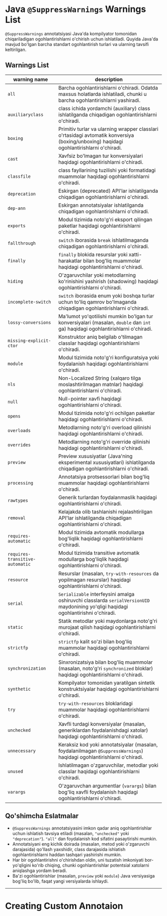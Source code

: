 # Java `@SuppressWarnings` Warnings List

`@SuppressWarnings` annotatsiyasi Java'da kompilyator tomonidan chiqariladigan ogohlantirishlarni o'chirish uchun ishlatiladi. Quyida Java'da mavjud bo'lgan barcha standart ogohlantirish turlari va ularning tavsifi keltirilgan.

## Warnings List

| warning name | description |
| --- | --- |
| `all` | Barcha ogohlantirishlarni o'chiradi. Odatda maxsus holatlarda ishlatiladi, chunki u barcha ogohlantirishlarni yashiradi. |
| `auxiliaryclass` | class ichida yordamchi (auxiliary) class ishlatilganda chiqadigan ogohlantirishlarni o'chiradi. |
| `boxing` | Primitiv turlar va ularning wrapper classlari o'rtasidagi avtomatik konversiya (boxing/unboxing) haqidagi ogohlantirishlarni o'chiradi. |
| `cast` | Xavfsiz bo'lmagan tur konversiyalari haqidagi ogohlantirishlarni o'chiradi. |
| `classfile` | class fayllarining tuzilishi yoki formatidagi muammolar haqidagi ogohlantirishlarni o'chiradi. |
| `deprecation` | Eskirgan (deprecated) API'lar ishlatilganda chiqadigan ogohlantirishlarni o'chiradi. |
| `dep-ann` | Eskirgan annotatsiyalar ishlatilganda chiqadigan ogohlantirishlarni o'chiradi. |
| `exports` | Modul tizimida noto'g'ri eksport qilingan paketlar haqidagi ogohlantirishlarni o'chiradi. |
| `fallthrough` | `switch` iborasida `break` ishlatilmaganda chiqadigan ogohlantirishlarni o'chiradi. |
| `finally` | `finally` blokida resurslar yoki xatti-harakatlar bilan bog'liq muammolar haqidagi ogohlantirishlarni o'chiradi. |
| `hiding` | O'zgaruvchilar yoki metodlarning ko'rinishini yashirish (shadowing) haqidagi ogohlantirishlarni o'chiradi. |
| `incomplete-switch` | `switch` iborasida enum yoki boshqa turlar uchun to'liq qamrov bo'lmaganda chiqadigan ogohlantirishlarni o'chiradi. |
| `lossy-conversions` | Ma'lumot yo'qotilishi mumkin bo'lgan tur konversiyalari (masalan, `double` dan `int` ga) haqidagi ogohlantirishlarni o'chiradi. |
| `missing-explicit-ctor` | Konstruktor aniq belgilab o'tilmagan classlar haqidagi ogohlantirishlarni o'chiradi. |
| `module` | Modul tizimida noto'g'ri konfiguratsiya yoki foydalanish haqidagi ogohlantirishlarni o'chiradi. |
| `nls` | Non-Localized String (xalqaro tilga moslashtirilmagan matnlar) haqidagi ogohlantirishlarni o'chiradi. |
| `null` | Null-pointer xavfi haqidagi ogohlantirishlarni o'chiradi. |
| `opens` | Modul tizimida noto'g'ri ochilgan paketlar haqidagi ogohlantirishlarni o'chiradi. |
| `overloads` | Metodlarning noto'g'ri overload qilinishi haqidagi ogohlantirishlarni o'chiradi. |
| `overrides` | Metodlarning noto'g'ri override qilinishi haqidagi ogohlantirishlarni o'chiradi. |
| `preview` | Preview xususiyatlar (Java'ning eksperimental xususiyatlari) ishlatilganda chiqadigan ogohlantirishlarni o'chiradi. |
| `processing` | Annotatsiya protsessorlari bilan bog'liq muammolar haqidagi ogohlantirishlarni o'chiradi. |
| `rawtypes` | Generik turlardan foydalanmaslik haqidagi ogohlantirishlarni o'chiradi. |
| `removal` | Kelajakda olib tashlanishi rejalashtirilgan API'lar ishlatilganda chiqadigan ogohlantirishlarni o'chiradi. |
| `requires-automatic` | Modul tizimida avtomatik modullarga bog'liqlik haqidagi ogohlantirishlarni o'chiradi. |
| `requires-transitive-automatic` | Modul tizimida transitive avtomatik modullarga bog'liqlik haqidagi ogohlantirishlarni o'chiradi. |
| `resource` | Resurslar (masalan, `try-with-resources` da yopilmagan resurslar) haqidagi ogohlantirishlarni o'chiradi. |
| `serial` | `Serializable` interfeysini amalga oshiruvchi classlarda `serialVersionUID` maydonining yo'qligi haqidagi ogohlantirishni o'chiradi. |
| `static` | Statik metodlar yoki maydonlarga noto'g'ri murojaat qilish haqidagi ogohlantirishlarni o'chiradi. |
| `strictfp` | `strictfp` kalit so'zi bilan bog'liq muammolar haqidagi ogohlantirishlarni o'chiradi. |
| `synchronization` | Sinxronizatsiya bilan bog'liq muammolar (masalan, noto'g'ri `synchronized` bloklar) haqidagi ogohlantirishlarni o'chiradi. |
| `synthetic` | Kompilyator tomonidan yaratilgan sintetik konstruktsiyalar haqidagi ogohlantirishlarni o'chiradi. |
| `try` | `try-with-resources` bloklaridagi muammolar haqidagi ogohlantirishlarni o'chiradi. |
| `unchecked` | Xavfli turdagi konversiyalar (masalan, generiklardan foydalanishdagi xatolar) haqidagi ogohlantirishlarni o'chiradi. |
| `unnecessary` | Keraksiz kod yoki annotatsiyalar (masalan, foydalanilmagan `@SuppressWarnings`) haqidagi ogohlantirishlarni o'chiradi. |
| `unused` | Ishlatilmagan o'zgaruvchilar, metodlar yoki classlar haqidagi ogohlantirishlarni o'chiradi. |
| `varargs` | O'zgaruvchan argumentlar (`varargs`) bilan bog'liq xavfli foydalanish haqidagi ogohlantirishlarni o'chiradi. |

## Qo'shimcha Eslatmalar

- `@SuppressWarnings` annotatsiyasini imkon qadar aniq ogohlantirishlar uchun ishlatish tavsiya etiladi (masalan, `"unchecked"` yoki `"deprecation"`). `"all"` dan foydalanish kod sifatini pasaytirishi mumkin.
- Annotatsiyani eng kichik doirada (masalan, metod yoki o'zgaruvchi darajasida) qo'llash yaxshidir, class darajasida ishlatish ogohlantirishlarni haddan tashqari yashirishi mumkin.
- Har bir ogohlantirishni o'chirishdan oldin, uni tuzatish imkoniyati bor-yo'qligini ko'rib chiqing, chunki ogohlantirishlar potentsial xatolarni aniqlashga yordam beradi.
- Ba'zi ogohlantirishlar (masalan, `preview` yoki `module`) Java versiyasiga bog'liq bo'lib, faqat yangi versiyalarda ishlaydi.
---

# Creating Custom Annotaion
